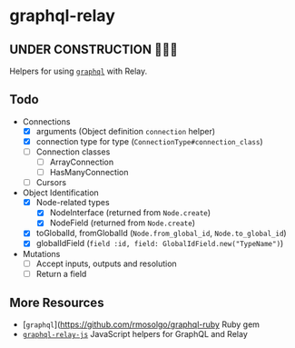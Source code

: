 # graphql-relay

## UNDER CONSTRUCTION 👷🏽🚧

Helpers for using [`graphql`](https://github.com/rmosolgo/graphql-ruby) with Relay.

## Todo

- Connections
  - [x] arguments (Object definition `connection` helper)
  - [x] connection type for type (`ConnectionType#connection_class`)
  - [ ] Connection classes
    - [ ] ArrayConnection
    - [ ] HasManyConnection
  - [ ] Cursors

- Object Identification
  - [x] Node-related types
      - [x] NodeInterface (returned from `Node.create`)
      - [x] NodeField (returned from `Node.create`)
  - [x] toGlobalId, fromGlobalId (`Node.from_global_id`, `Node.to_global_id`)
  - [x] globalIdField (`field :id, field: GlobalIdField.new("TypeName")`)

- Mutations
  - [ ] Accept inputs, outputs and resolution
  - [ ] Return a field

## More Resources

- [`graphql`](https://github.com/rmosolgo/graphql-ruby Ruby gem
- [`graphql-relay-js`](https://github.com/graphql/graphql-relay-js) JavaScript helpers for GraphQL and Relay
